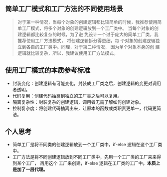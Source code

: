 ## 简单工厂模式和工厂方法的不同使用场景
> 对于第⼀种情况，当每个对象的创建逻辑都⽐较简单的时候，我推荐使⽤简单⼯⼚模式，将多个对象的创建逻辑放到⼀个⼯⼚类中。
当每个对象的创建逻辑都⽐较复杂的时候，为了避 免设计⼀个过于庞⼤的简单⼯⼚类，我推荐使⽤⼯⼚⽅法模式，
将创建逻辑拆分得更细，每 个对象的创建逻辑独⽴到各⾃的⼯⼚类中。同理，对于第⼆种情况，
因为单个对象本身的创 建逻辑就⽐较复杂，所以，我建议使⽤⼯⼚⽅法模式。

## 使用工厂模式的本质参考标准
   + 封装变化：创建逻辑有可能变化，封装成⼯⼚类之后，创建逻辑的变更对调⽤者透明。
   + 代码复⽤：创建代码抽离到独⽴的⼯⼚类之后可以复⽤。
   + 隔离复杂性：封装复杂的创建逻辑，调⽤者⽆需了解如何创建对象。
   + 控制复杂度：将创建代码抽离出来，让原本的函数或类职责更单⼀，代码更简洁。
   
 ## 个人思考
   + 简单⼯⼚是将不同类的创建逻辑放到⼀个⼯⼚类中，if-else 逻辑在这个⼯⼚类中。
   + ⼯⼚⽅法是将不同创建逻辑放到不同⼯⼚类中，先⽤⼀个⼯⼚类的⼯⼚来来得到某个⼯⼚，
   再⽤这个 ⼯⼚来创建，if-else 逻辑在⼯⼚类的⼯⼚中。**本质上是加了一层代理。**
   